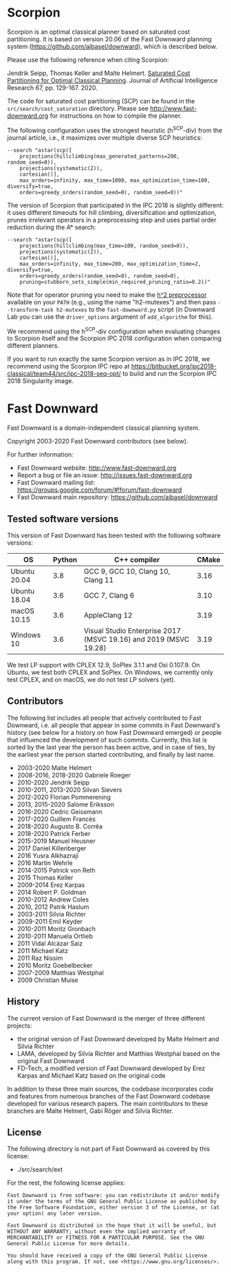 # Scorpion

Scorpion is an optimal classical planner based on saturated cost
partitioning. It is based on version 20.06 of the Fast Downward planning
system (https://github.com/aibasel/downward), which is described below.

Please use the following reference when citing Scorpion:

Jendrik Seipp, Thomas Keller and Malte Helmert. [Saturated Cost
Partitioning for Optimal Classical
Planning](https://www.jair.org/index.php/jair/article/view/11673). Journal
of Artificial Intelligence Research 67, pp. 129-167. 2020.

The code for saturated cost partitioning (SCP) can be found in the
`src/search/cost_saturation` directory. Please see
http://www.fast-downward.org for instructions on how to compile the
planner.

The following configuration uses the strongest heuristic
(h<sup>SCP</sup>-div) from the journal article, i.e., it maximizes over
multiple diverse SCP heuristics:

```
--search "astar(scp([
    projections(hillclimbing(max_generated_patterns=200, random_seed=0)),
    projections(systematic(2)),
    cartesian()],
    max_orders=infinity, max_time=1000, max_optimization_time=100, diversify=true,
    orders=greedy_orders(random_seed=0), random_seed=0))"
```

The version of Scorpion that participated in the IPC 2018 is slightly
different: it uses different timeouts for hill climbing, diversification
and optimization, prunes irrelevant operators in a preprocessing step and
uses partial order reduction during the A* search:

```
--search "astar(scp([
    projections(hillclimbing(max_time=100, random_seed=0)),
    projections(systematic(2)),
    cartesian()],
    max_orders=infinity, max_time=200, max_optimization_time=2, diversify=true,
    orders=greedy_orders(random_seed=0), random_seed=0),
    pruning=stubborn_sets_simple(min_required_pruning_ratio=0.2))"
```

Note that for operator pruning you need to make the [h^2
preprocessor](https://people.cs.aau.dk/~alto/software.html#section1)
available on your `PATH` (e.g., using the name "h2-mutexes") and then pass
`--transform-task h2-mutexes` to the `fast-downward.py` script (in
Downward Lab you can use the `driver_options` argument of `add_algorithm`
for this).

We recommend using the h<sup>SCP</sup>-div configuration when evaluating
changes to Scorpion itself and the Scorpion IPC 2018 configuration when
comparing different planners.

If you want to run exactly the same Scorpion version as in IPC 2018, we
recommend using the Scorpion IPC repo at
https://bitbucket.org/ipc2018-classical/team44/src/ipc-2018-seq-opt/ to
build and run the Scorpion IPC 2018 Singularity image.

# Fast Downward

Fast Downward is a domain-independent classical planning system.

Copyright 2003-2020 Fast Downward contributors (see below).

For further information:
- Fast Downward website: <http://www.fast-downward.org>
- Report a bug or file an issue: <http://issues.fast-downward.org>
- Fast Downward mailing list: <https://groups.google.com/forum/#!forum/fast-downward>
- Fast Downward main repository: <https://github.com/aibasel/downward>


## Tested software versions

This version of Fast Downward has been tested with the following software versions:

| OS           | Python | C++ compiler                                                     | CMake |
| ------------ | ------ | ---------------------------------------------------------------- | ----- |
| Ubuntu 20.04 | 3.8    | GCC 9, GCC 10, Clang 10, Clang 11                                | 3.16  |
| Ubuntu 18.04 | 3.6    | GCC 7, Clang 6                                                   | 3.10  |
| macOS 10.15  | 3.6    | AppleClang 12                                                    | 3.19  |
| Windows 10   | 3.6    | Visual Studio Enterprise 2017 (MSVC 19.16) and 2019 (MSVC 19.28) | 3.19  |

We test LP support with CPLEX 12.9, SoPlex 3.1.1 and Osi 0.107.9.
On Ubuntu, we test both CPLEX and SoPlex. On Windows, we currently 
only test CPLEX, and on macOS, we do not test LP solvers (yet).


## Contributors

The following list includes all people that actively contributed to
Fast Downward, i.e. all people that appear in some commits in Fast
Downward's history (see below for a history on how Fast Downward
emerged) or people that influenced the development of such commits.
Currently, this list is sorted by the last year the person has been
active, and in case of ties, by the earliest year the person started
contributing, and finally by last name.

- 2003-2020 Malte Helmert
- 2008-2016, 2018-2020 Gabriele Roeger
- 2010-2020 Jendrik Seipp
- 2010-2011, 2013-2020 Silvan Sievers
- 2012-2020 Florian Pommerening
- 2013, 2015-2020 Salome Eriksson
- 2016-2020 Cedric Geissmann
- 2017-2020 Guillem Francès
- 2018-2020 Augusto B. Corrêa
- 2018-2020 Patrick Ferber
- 2015-2019 Manuel Heusner
- 2017 Daniel Killenberger
- 2016 Yusra Alkhazraji
- 2016 Martin Wehrle
- 2014-2015 Patrick von Reth
- 2015 Thomas Keller
- 2009-2014 Erez Karpas
- 2014 Robert P. Goldman
- 2010-2012 Andrew Coles
- 2010, 2012 Patrik Haslum
- 2003-2011 Silvia Richter
- 2009-2011 Emil Keyder
- 2010-2011 Moritz Gronbach
- 2010-2011 Manuela Ortlieb
- 2011 Vidal Alcázar Saiz
- 2011 Michael Katz
- 2011 Raz Nissim
- 2010 Moritz Goebelbecker
- 2007-2009 Matthias Westphal
- 2009 Christian Muise


## History

The current version of Fast Downward is the merger of three different
projects:

- the original version of Fast Downward developed by Malte Helmert
  and Silvia Richter
- LAMA, developed by Silvia Richter and Matthias Westphal based on
  the original Fast Downward
- FD-Tech, a modified version of Fast Downward developed by Erez
  Karpas and Michael Katz based on the original code

In addition to these three main sources, the codebase incorporates
code and features from numerous branches of the Fast Downward codebase
developed for various research papers. The main contributors to these
branches are Malte Helmert, Gabi Röger and Silvia Richter.


## License

The following directory is not part of Fast Downward as covered by
this license:

- ./src/search/ext

For the rest, the following license applies:

```
Fast Downward is free software: you can redistribute it and/or modify
it under the terms of the GNU General Public License as published by
the Free Software Foundation, either version 3 of the License, or (at
your option) any later version.

Fast Downward is distributed in the hope that it will be useful, but
WITHOUT ANY WARRANTY; without even the implied warranty of
MERCHANTABILITY or FITNESS FOR A PARTICULAR PURPOSE. See the GNU
General Public License for more details.

You should have received a copy of the GNU General Public License
along with this program. If not, see <https://www.gnu.org/licenses/>.
```

